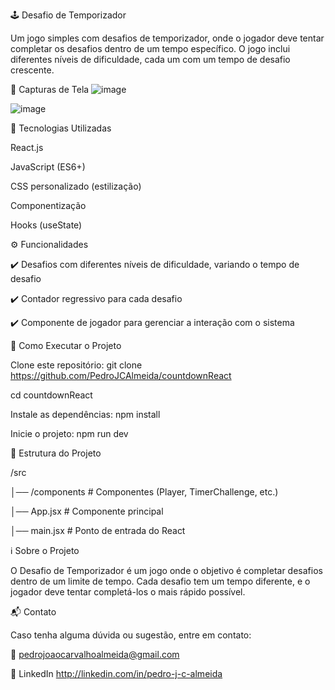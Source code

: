 🕹️ Desafio de Temporizador

Um jogo simples com desafios de temporizador, onde o jogador deve tentar completar os desafios dentro de um tempo específico. 
O jogo inclui diferentes níveis de dificuldade, cada um com um tempo de desafio crescente.


📸 Capturas de Tela
![image](https://github.com/user-attachments/assets/99b1559b-5cab-47b5-9e82-1881f146ee0a)

![image](https://github.com/user-attachments/assets/184f5ed6-a579-455a-acdc-6933b18d3ebb)



🚀 Tecnologias Utilizadas

React.js

JavaScript (ES6+)

CSS personalizado (estilização)

Componentização

Hooks (useState)

⚙️ Funcionalidades

✔️ Desafios com diferentes níveis de dificuldade, variando o tempo de desafio

✔️ Contador regressivo para cada desafio

✔️ Componente de jogador para gerenciar a interação com o sistema


🔧 Como Executar o Projeto

Clone este repositório:
git clone https://github.com/PedroJCAlmeida/countdownReact

cd countdownReact

Instale as dependências:
npm install

Inicie o projeto:
npm run dev

📂 Estrutura do Projeto

/src

│── /components        # Componentes (Player, TimerChallenge, etc.)

│── App.jsx            # Componente principal

│── main.jsx           # Ponto de entrada do React

ℹ️ Sobre o Projeto

O Desafio de Temporizador é um jogo onde o objetivo é completar desafios dentro de um limite de tempo. Cada desafio tem um tempo diferente, e o jogador deve tentar completá-los o mais rápido possível.

📬 Contato

Caso tenha alguma dúvida ou sugestão, entre em contato:

📧 pedrojoaocarvalhoalmeida@gmail.com  

🔗 LinkedIn http://linkedin.com/in/pedro-j-c-almeida

